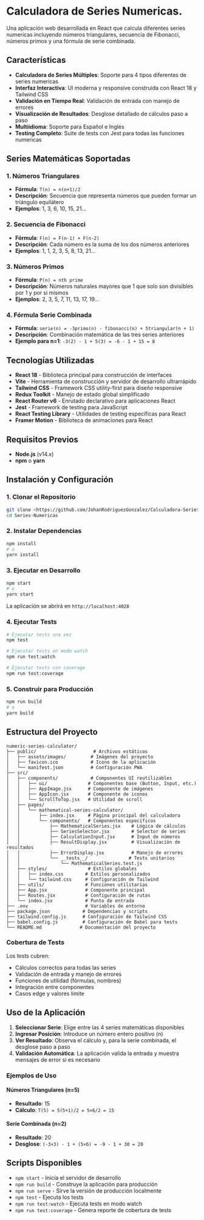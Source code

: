 # Calculadora de Series Numericas.

Una aplicación web desarrollada en React que calcula diferentes series numericas incluyendo números triangulares, secuencia de Fibonacci, números primos y una fórmula de serie combinada.

##  Características

- **Calculadora de Series Múltiples**: Soporte para 4 tipos diferentes de series numericas
- **Interfaz Interactiva**: UI moderna y responsive construida con React 18 y Tailwind CSS
- **Validación en Tiempo Real**: Validación de entrada con manejo de errores
- **Visualización de Resultados**: Desglose detallado de cálculos paso a paso
- **Multiidioma**: Soporte para Español e Inglés
- **Testing Completo**: Suite de tests con Jest para todas las funciones numericas

## Series Matemáticas Soportadas

### 1. Números Triangulares
- **Fórmula**: `T(n) = n(n+1)/2`
- **Descripción**: Secuencia que representa números que pueden formar un triángulo equilátero
- **Ejemplos**: 1, 3, 6, 10, 15, 21...

### 2. Secuencia de Fibonacci
- **Fórmula**: `F(n) = F(n-1) + F(n-2)`
- **Descripción**: Cada número es la suma de los dos números anteriores
- **Ejemplos**: 1, 1, 2, 3, 5, 8, 13, 21...

### 3. Números Primos
- **Fórmula**: `P(n) = nth prime`
- **Descripción**: Números naturales mayores que 1 que solo son divisibles por 1 y por sí mismos
- **Ejemplos**: 2, 3, 5, 7, 11, 13, 17, 19...

### 4. Fórmula Serie Combinada
- **Fórmula**: `serie(n) = -3primo(n) - fibonacci(n) + 5triangular(n + 1)`
- **Descripción**: Combinación matemática de las tres series anteriores
- **Ejemplo para n=1**: `-3(2) - 1 + 5(3) = -6 - 1 + 15 = 8`

##  Tecnologías Utilizadas

- **React 18** - Biblioteca principal para construcción de interfaces
- **Vite** - Herramienta de construcción y servidor de desarrollo ultrarrápido
- **Tailwind CSS** - Framework CSS utility-first para diseño responsive
- **Redux Toolkit** - Manejo de estado global simplificado
- **React Router v6** - Enrutado declarativo para aplicaciones React
- **Jest** - Framework de testing para JavaScript
- **React Testing Library** - Utilidades de testing específicas para React
- **Framer Motion** - Biblioteca de animaciones para React

##  Requisitos Previos

- **Node.js** (v14.x)
- **npm** o **yarn**

##  Instalación y Configuración

### 1. Clonar el Repositorio
```bash
git clone <https://github.com/JohanRodriguezGonzalez/Calculadora-Series-Matematicas_Numericas.git>
cd Series-Numericas
```

### 2. Instalar Dependencias
```bash
npm install
# o
yarn install
```

### 3. Ejecutar en Desarrollo
```bash
npm start
# o
yarn start
```

La aplicación se abrirá en `http://localhost:4028`

### 4. Ejecutar Tests
```bash
# Ejecutar tests una vez
npm test

# Ejecutar tests en modo watch
npm run test:watch

# Ejecutar tests con coverage
npm run test:coverage
```

### 5. Construir para Producción
```bash
npm run build
# o
yarn build
```

## Estructura del Proyecto

```
numeric-series-calculator/
├── public/                     # Archivos estáticos
│   ├── assets/images/         # Imágenes del proyecto
│   ├── favicon.ico            # Icono de la aplicación
│   └── manifest.json          # Configuración PWA
├── src/
│   ├── components/            # Componentes UI reutilizables
│   │   ├── ui/               # Componentes base (Button, Input, etc.)
│   │   ├── AppImage.jsx      # Componente de imágenes
│   │   ├── AppIcon.jsx       # Componente de iconos
│   │   └── ScrollToTop.jsx   # Utilidad de scroll
│   ├── pages/
│   │   └── mathematical-series-calculator/
│   │       ├── index.jsx     # Página principal del calculadora
│   │       └── components/   # Componentes específicos
│   │           ├── MathematicalSeries.jsx    # Lógica de cálculos
│   │           ├── SeriesSelector.jsx        # Selector de series
│   │           ├── CalculationInput.jsx      # Input de números
│   │           ├── ResultDisplay.jsx         # Visualización de resultados
│   │           ├── ErrorDisplay.jsx          # Manejo de errores
│   │           └── __tests__/               # Tests unitarios
│   │               └── MathematicalSeries.test.js
│   ├── styles/               # Estilos globales
│   │   ├── index.css        # Estilos personalizados
│   │   └── tailwind.css     # Configuración de Tailwind
│   ├── utils/               # Funciones utilitarias
│   ├── App.jsx              # Componente principal
│   ├── Routes.jsx           # Configuración de rutas
│   └── index.jsx            # Punto de entrada
├── .env                     # Variables de entorno
├── package.json            # Dependencias y scripts
├── tailwind.config.js      # Configuración de Tailwind CSS
├── babel.config.js         # Configuración de Babel para tests
└── README.md              # Documentación del proyecto
```


### Cobertura de Tests
Los tests cubren:
-  Cálculos correctos para todas las series
- Validación de entrada y manejo de errores
- Funciones de utilidad (fórmulas, nombres)
- Integración entre componentes
- Casos edge y valores límite

##  Uso de la Aplicación

1. **Seleccionar Serie**: Elige entre las 4 series matemáticas disponibles
2. **Ingresar Posición**: Introduce un número entero positivo (n)
3. **Ver Resultado**: Observa el cálculo y, para la serie combinada, el desglose paso a paso
4. **Validación Automática**: La aplicación valida la entrada y muestra mensajes de error si es necesario

### Ejemplos de Uso

#### Números Triangulares (n=5)
- **Resultado**: 15
- **Cálculo**: `T(5) = 5(5+1)/2 = 5×6/2 = 15`

#### Serie Combinada (n=2)
- **Resultado**: 20
- **Desglose**: `(-3×3) - 1 + (5×6) = -9 - 1 + 30 = 20`

##  Scripts Disponibles

- `npm start` - Inicia el servidor de desarrollo
- `npm run build` - Construye la aplicación para producción
- `npm run serve` - Sirve la versión de producción localmente
- `npm test` - Ejecuta los tests
- `npm run test:watch` - Ejecuta tests en modo watch
- `npm run test:coverage` - Genera reporte de cobertura de tests










